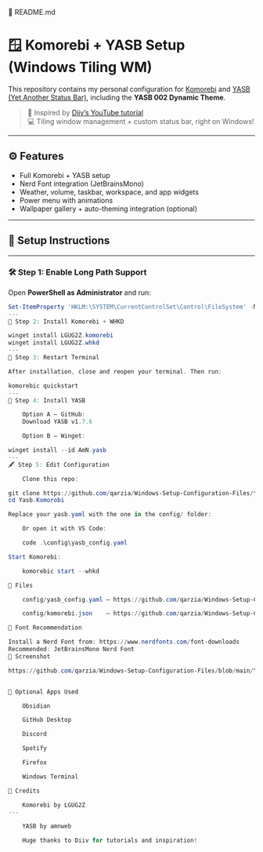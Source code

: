 📁 README.md

# 🪟 Komorebi + YASB Setup (Windows Tiling WM)

This repository contains my personal configuration for [Komorebi](https://github.com/LGUG2Z/komorebi) and [YASB (Yet Another Status Bar)](https://github.com/amnweb/yasb), including the **YASB 002 Dynamic Theme**.

> 🧠 Inspired by [Diiv’s YouTube tutorial](https://www.youtube.com/watch?v=u7Gi1fU8LTQ&list=LL&index=8)  
> 💻 Tiling window management + custom status bar, right on Windows!

---

## ⚙️ Features

- Full Komorebi + YASB setup
- Nerd Font integration (JetBrainsMono)
- Weather, volume, taskbar, workspace, and app widgets
- Power menu with animations
- Wallpaper gallery + auto-theming integration (optional)

---

## 🚀 Setup Instructions
---
### 🛠 Step 1: Enable Long Path Support

Open **PowerShell as Administrator** and run:

```powershell
Set-ItemProperty 'HKLM:\SYSTEM\CurrentControlSet\Control\FileSystem' -Name 'LongPathsEnabled' -Value 1
---
🧩 Step 2: Install Komorebi + WHKD

winget install LGUG2Z.komorebi
winget install LGUG2Z.whkd
---
🔁 Step 3: Restart Terminal

After installation, close and reopen your terminal. Then run:

komorebic quickstart
---
💾 Step 4: Install YASB

    Option A – GitHub:
    Download YASB v1.7.6

    Option B – Winget:

winget install --id AmN.yasb
---
🖋 Step 5: Edit Configuration

    Clone this repo:

git clone https://github.com/qarzia/Windows-Setup-Configuration-Files/tree/main/Yasb.Komorobi
cd Yasb.Komorobi

Replace your yasb.yaml with the one in the config/ folder:

    Or open it with VS Code:

    code .\config\yasb_config.yaml

Start Komorebi:

    komorebic start --whkd

📁 Files

    config/yasb_config.yaml – https://github.com/qarzia/Windows-Setup-Configuration-Files/blob/main/Yasb.Komorobi/config.yaml

    config/komorebi.json    – https://github.com/qarzia/Windows-Setup-Configuration-Files/blob/main/Yasb.Komorobi/komorebi.json

🎨 Font Recommendation

Install a Nerd Font from: https://www.nerdfonts.com/font-downloads
Recommended: JetBrainsMono Nerd Font
📸 Screenshot

https://github.com/qarzia/Windows-Setup-Configuration-Files/blob/main/Yasb.Komorobi/Screenshots/My-Yasb-Bar-Screenshot.png


🧼 Optional Apps Used

    Obsidian

    GitHub Desktop

    Discord

    Spotify

    Firefox

    Windows Terminal

🙏 Credits

    Komorebi by LGUG2Z
---

    YASB by amnweb

    Huge thanks to Diiv for tutorials and inspiration!
